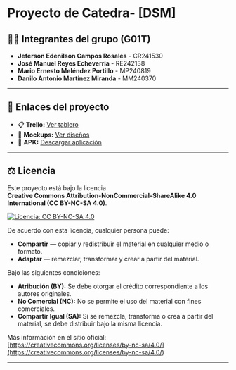 # Proyecto de Catedra- [DSM]

## 👨‍💻 Integrantes del grupo (G01T)
- **Jeferson Edenilson Campos Rosales** - CR241530  
- **José Manuel Reyes Echeverria** - RE242138  
- **Mario Ernesto Meléndez Portillo** - MP240819  
- **Danilo Antonio Martínez Miranda** - MM240370  

---

## 📌 Enlaces del proyecto

- 📋 **Trello:** [Ver tablero](https://trello.com/b/qsa0MQfI/documento)  
- 🎨 **Mockups:** [Ver diseños](https://www.figma.com/design/QFtcRojyeB6hQFujssLapg/Untitled?node-id=0-1&p=f&t=18p0KvYfnBBdTIlS-0)
- 📱 **APK:** [Descargar aplicación](https://drive.google.com/file/d/1GtbBMF_ty6JBUQ0sT3D6zQWzrmFe_lXV/view?usp=sharing)  

---

## ⚖️ Licencia

Este proyecto está bajo la licencia  
**Creative Commons Attribution-NonCommercial-ShareAlike 4.0 International (CC BY-NC-SA 4.0)**.  

[![Licencia: CC BY-NC-SA 4.0](https://licensebuttons.net/l/by-nc-sa/4.0/88x31.png)](https://creativecommons.org/licenses/by-nc-sa/4.0/)  

De acuerdo con esta licencia, cualquier persona puede:  
- **Compartir** — copiar y redistribuir el material en cualquier medio o formato.  
- **Adaptar** — remezclar, transformar y crear a partir del material.  

Bajo las siguientes condiciones:  
- **Atribución (BY):** Se debe otorgar el crédito correspondiente a los autores originales.  
- **No Comercial (NC):** No se permite el uso del material con fines comerciales.  
- **Compartir Igual (SA):** Si se remezcla, transforma o crea a partir del material, se debe distribuir bajo la misma licencia.  

Más información en el sitio oficial:  
[https://creativecommons.org/licenses/by-nc-sa/4.0/](https://creativecommons.org/licenses/by-nc-sa/4.0/)  

---
